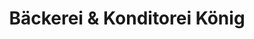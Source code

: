 ---
title: "Bäckerei & Konditorei König"
url: /sonneberg/baeckerei-und-konditorei-koenig/
shop: Bäckerei
---